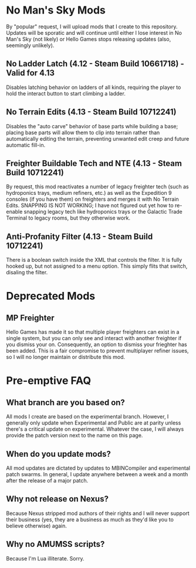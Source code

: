 # No Man's Sky Mods
By "popular" request, I will upload mods that I create to this repository. Updates will be sporatic and will continue until either I lose interest in No Man's Sky (not likely) or Hello Games stops releasing updates (also, seemingly unlikely).

## No Ladder Latch (4.12 - Steam Build 10661718) - Valid for 4.13
Disables latching behavior on ladders of all kinds, requiring the player to hold the interact button to start climbing a ladder.

## No Terrain Edits (4.13 - Steam Build 10712241)
Disables the "auto carve" behavior of base parts while building a base; placing base parts will allow them to clip into terrain rather than automatically editing the terrain, preventing unwanted edit creep and future automatic fill-in.

## Freighter Buildable Tech and NTE (4.13 - Steam Build 10712241)
By request, this mod reactivates a number of legacy freighter tech (such as hydroponics trays, medium refiners, etc.) as well as the Expedition 9 consoles (if you have them) on freighters and merges it with No Terrain Edits. SNAPPING IS NOT WORKING; I have not figured out yet how to re-enable snapping legacy tech like hydroponics trays or the Galactic Trade Terminal to legacy rooms, but they otherwise work.

## Anti-Profanity Filter (4.13 - Steam Build 10712241)
There is a boolean switch inside the XML that controls the filter. It is fully hooked up, but not assigned to a menu option. This simply flits that switch, disaling the filter. 

# Deprecated Mods

## MP Freighter
Hello Games has made it so that multiple player freighters can exist in a single system, but you can only see and interact with another freighter if you dismiss your on. Consequently, an option to dismiss your frieghter has been added. This is a fair compromise to prevent multiplayer refiner issues, so I will no longer maintain or distribute this mod.


# Pre-emptive FAQ
## What branch are you based on?
All mods I create are based on the experimental branch. However, I generally only update when Experimental and Public are at parity unless there's a critical update on experimental. Whatever the case, I will always provide the patch version next to the name on this page.
## When do you update mods?
All mod updates are dictated by updates to MBINCompiler and experimental patch swarms. In general, I update anywhere between a week and a month after the release of a major patch.
## Why not release on Nexus?
Because Nexus stripped mod authors of their rights and I will never support their business (yes, they are a business as much as they'd like you to believe otherwise) again.
## Why no AMUMSS scripts?
Because I'm Lua illiterate. Sorry.

